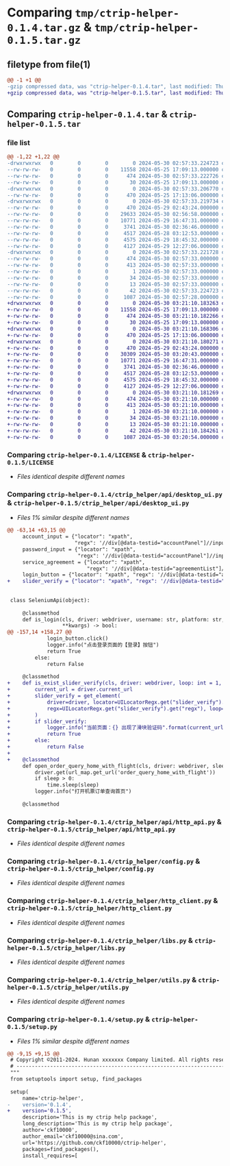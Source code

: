 # Comparing `tmp/ctrip-helper-0.1.4.tar.gz` & `tmp/ctrip-helper-0.1.5.tar.gz`

## filetype from file(1)

```diff
@@ -1 +1 @@
-gzip compressed data, was "ctrip-helper-0.1.4.tar", last modified: Thu May 30 02:57:33 2024, max compression
+gzip compressed data, was "ctrip-helper-0.1.5.tar", last modified: Thu May 30 03:21:10 2024, max compression
```

## Comparing `ctrip-helper-0.1.4.tar` & `ctrip-helper-0.1.5.tar`

### file list

```diff
@@ -1,22 +1,22 @@
-drwxrwxrwx   0        0        0        0 2024-05-30 02:57:33.224723 ctrip-helper-0.1.4/
--rw-rw-rw-   0        0        0    11558 2024-05-25 17:09:13.000000 ctrip-helper-0.1.4/LICENSE
--rw-rw-rw-   0        0        0      474 2024-05-30 02:57:33.222726 ctrip-helper-0.1.4/PKG-INFO
--rw-rw-rw-   0        0        0       30 2024-05-25 17:09:13.000000 ctrip-helper-0.1.4/README.md
-drwxrwxrwx   0        0        0        0 2024-05-30 02:57:33.206770 ctrip-helper-0.1.4/ctrip_helper/
--rw-rw-rw-   0        0        0      470 2024-05-25 17:13:06.000000 ctrip-helper-0.1.4/ctrip_helper/__init__.py
-drwxrwxrwx   0        0        0        0 2024-05-30 02:57:33.219734 ctrip-helper-0.1.4/ctrip_helper/api/
--rw-rw-rw-   0        0        0      470 2024-05-29 02:43:24.000000 ctrip-helper-0.1.4/ctrip_helper/api/__init__.py
--rw-rw-rw-   0        0        0    29633 2024-05-30 02:56:58.000000 ctrip-helper-0.1.4/ctrip_helper/api/desktop_ui.py
--rw-rw-rw-   0        0        0    10771 2024-05-29 16:47:31.000000 ctrip-helper-0.1.4/ctrip_helper/api/http_api.py
--rw-rw-rw-   0        0        0     3741 2024-05-30 02:36:46.000000 ctrip-helper-0.1.4/ctrip_helper/config.py
--rw-rw-rw-   0        0        0     4517 2024-05-28 03:12:53.000000 ctrip-helper-0.1.4/ctrip_helper/http_client.py
--rw-rw-rw-   0        0        0     4575 2024-05-29 18:45:32.000000 ctrip-helper-0.1.4/ctrip_helper/libs.py
--rw-rw-rw-   0        0        0     4127 2024-05-29 12:27:06.000000 ctrip-helper-0.1.4/ctrip_helper/utils.py
-drwxrwxrwx   0        0        0        0 2024-05-30 02:57:33.221728 ctrip-helper-0.1.4/ctrip_helper.egg-info/
--rw-rw-rw-   0        0        0      474 2024-05-30 02:57:33.000000 ctrip-helper-0.1.4/ctrip_helper.egg-info/PKG-INFO
--rw-rw-rw-   0        0        0      413 2024-05-30 02:57:33.000000 ctrip-helper-0.1.4/ctrip_helper.egg-info/SOURCES.txt
--rw-rw-rw-   0        0        0        1 2024-05-30 02:57:33.000000 ctrip-helper-0.1.4/ctrip_helper.egg-info/dependency_links.txt
--rw-rw-rw-   0        0        0       34 2024-05-30 02:57:33.000000 ctrip-helper-0.1.4/ctrip_helper.egg-info/requires.txt
--rw-rw-rw-   0        0        0       13 2024-05-30 02:57:33.000000 ctrip-helper-0.1.4/ctrip_helper.egg-info/top_level.txt
--rw-rw-rw-   0        0        0       42 2024-05-30 02:57:33.224723 ctrip-helper-0.1.4/setup.cfg
--rw-rw-rw-   0        0        0     1087 2024-05-30 02:57:28.000000 ctrip-helper-0.1.4/setup.py
+drwxrwxrwx   0        0        0        0 2024-05-30 03:21:10.183263 ctrip-helper-0.1.5/
+-rw-rw-rw-   0        0        0    11558 2024-05-25 17:09:13.000000 ctrip-helper-0.1.5/LICENSE
+-rw-rw-rw-   0        0        0      474 2024-05-30 03:21:10.182266 ctrip-helper-0.1.5/PKG-INFO
+-rw-rw-rw-   0        0        0       30 2024-05-25 17:09:13.000000 ctrip-helper-0.1.5/README.md
+drwxrwxrwx   0        0        0        0 2024-05-30 03:21:10.168306 ctrip-helper-0.1.5/ctrip_helper/
+-rw-rw-rw-   0        0        0      470 2024-05-25 17:13:06.000000 ctrip-helper-0.1.5/ctrip_helper/__init__.py
+drwxrwxrwx   0        0        0        0 2024-05-30 03:21:10.180271 ctrip-helper-0.1.5/ctrip_helper/api/
+-rw-rw-rw-   0        0        0      470 2024-05-29 02:43:24.000000 ctrip-helper-0.1.5/ctrip_helper/api/__init__.py
+-rw-rw-rw-   0        0        0    30309 2024-05-30 03:20:43.000000 ctrip-helper-0.1.5/ctrip_helper/api/desktop_ui.py
+-rw-rw-rw-   0        0        0    10771 2024-05-29 16:47:31.000000 ctrip-helper-0.1.5/ctrip_helper/api/http_api.py
+-rw-rw-rw-   0        0        0     3741 2024-05-30 02:36:46.000000 ctrip-helper-0.1.5/ctrip_helper/config.py
+-rw-rw-rw-   0        0        0     4517 2024-05-28 03:12:53.000000 ctrip-helper-0.1.5/ctrip_helper/http_client.py
+-rw-rw-rw-   0        0        0     4575 2024-05-29 18:45:32.000000 ctrip-helper-0.1.5/ctrip_helper/libs.py
+-rw-rw-rw-   0        0        0     4127 2024-05-29 12:27:06.000000 ctrip-helper-0.1.5/ctrip_helper/utils.py
+drwxrwxrwx   0        0        0        0 2024-05-30 03:21:10.181269 ctrip-helper-0.1.5/ctrip_helper.egg-info/
+-rw-rw-rw-   0        0        0      474 2024-05-30 03:21:10.000000 ctrip-helper-0.1.5/ctrip_helper.egg-info/PKG-INFO
+-rw-rw-rw-   0        0        0      413 2024-05-30 03:21:10.000000 ctrip-helper-0.1.5/ctrip_helper.egg-info/SOURCES.txt
+-rw-rw-rw-   0        0        0        1 2024-05-30 03:21:10.000000 ctrip-helper-0.1.5/ctrip_helper.egg-info/dependency_links.txt
+-rw-rw-rw-   0        0        0       34 2024-05-30 03:21:10.000000 ctrip-helper-0.1.5/ctrip_helper.egg-info/requires.txt
+-rw-rw-rw-   0        0        0       13 2024-05-30 03:21:10.000000 ctrip-helper-0.1.5/ctrip_helper.egg-info/top_level.txt
+-rw-rw-rw-   0        0        0       42 2024-05-30 03:21:10.184261 ctrip-helper-0.1.5/setup.cfg
+-rw-rw-rw-   0        0        0     1087 2024-05-30 03:20:54.000000 ctrip-helper-0.1.5/setup.py
```

### Comparing `ctrip-helper-0.1.4/LICENSE` & `ctrip-helper-0.1.5/LICENSE`

 * *Files identical despite different names*

### Comparing `ctrip-helper-0.1.4/ctrip_helper/api/desktop_ui.py` & `ctrip-helper-0.1.5/ctrip_helper/api/desktop_ui.py`

 * *Files 1% similar despite different names*

```diff
@@ -63,14 +63,15 @@
     account_input = {"locator": "xpath",
                      "regx": '//div[@data-testid="accountPanel"]//input[@data-testid="accountNameInput"]'}
     password_input = {"locator": "xpath",
                       "regx": '//div[@data-testid="accountPanel"]//input[@data-testid="passwordInput"]'}
     service_agreement = {"locator": "xpath",
                          "regx": '//div[@data-testid="agreementList"]//label[@for="checkboxAgreementInput"]'}
     login_button = {"locator": "xpath", "regx": '//div[@data-testid="accountPanel"]//input[@data-testid="loginButton"]'}
+    slider_verify = {"locator": "xpath", "regx": '//div[@data-testid="captcha"]/div'}
 
 
 class SeleniumApi(object):
 
     @classmethod
     def is_login(cls, driver: webdriver, username: str, platform: str, loop: int = 1, sleep: float = 0,
                  **kwargs) -> bool:
@@ -157,14 +158,27 @@
             login_button.click()
             logger.info("点击登录页面的【登录】按钮")
             return True
         else:
             return False
 
     @classmethod
+    def is_exist_slider_verify(cls, driver: webdriver, loop: int = 1, sleep: float = 0, **kwargs) -> bool:
+        current_url = driver.current_url
+        slider_verify = get_element(
+            driver=driver, locator=UILocatorRegx.get("slider_verify").get("locator"),
+            regx=UILocatorRegx.get("slider_verify").get("regx"), loop=loop, sleep=sleep, **kwargs
+        )
+        if slider_verify:
+            logger.info("当前页面：{} 出现了滑块验证码".format(current_url))
+            return True
+        else:
+            return False
+
+    @classmethod
     def open_order_query_home_with_flight(cls, driver: webdriver, sleep: float = 0) -> None:
         driver.get(url_map.get_url('order_query_home_with_flight'))
         if sleep > 0:
             time.sleep(sleep)
         logger.info("打开机票订单查询首页")
 
     @classmethod
```

### Comparing `ctrip-helper-0.1.4/ctrip_helper/api/http_api.py` & `ctrip-helper-0.1.5/ctrip_helper/api/http_api.py`

 * *Files identical despite different names*

### Comparing `ctrip-helper-0.1.4/ctrip_helper/config.py` & `ctrip-helper-0.1.5/ctrip_helper/config.py`

 * *Files identical despite different names*

### Comparing `ctrip-helper-0.1.4/ctrip_helper/http_client.py` & `ctrip-helper-0.1.5/ctrip_helper/http_client.py`

 * *Files identical despite different names*

### Comparing `ctrip-helper-0.1.4/ctrip_helper/libs.py` & `ctrip-helper-0.1.5/ctrip_helper/libs.py`

 * *Files identical despite different names*

### Comparing `ctrip-helper-0.1.4/ctrip_helper/utils.py` & `ctrip-helper-0.1.5/ctrip_helper/utils.py`

 * *Files identical despite different names*

### Comparing `ctrip-helper-0.1.4/setup.py` & `ctrip-helper-0.1.5/setup.py`

 * *Files 1% similar despite different names*

```diff
@@ -9,15 +9,15 @@
 # Copyright ©2011-2024. Hunan xxxxxxx Company limited. All rights reserved.
 # ---------------------------------------------------------------------------------------------------------
 """
 from setuptools import setup, find_packages
 
 setup(
     name='ctrip-helper',
-    version='0.1.4',
+    version='0.1.5',
     description='This is my ctrip help package',
     long_description='This is my ctrip help package',
     author='ckf10000',
     author_email='ckf10000@sina.com',
     url='https://github.com/ckf10000/ctrip-helper',
     packages=find_packages(),
     install_requires=[
```


